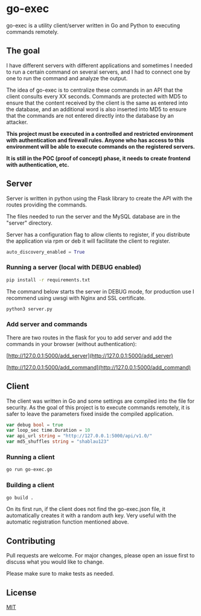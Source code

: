 # go-exec

go-exec is a utility client/server written in Go and Python to executing commands remotely.

## The goal

I have different servers with different applications and sometimes I needed to run a certain command on several servers, and I had to connect one by one to run the command and analyze the output.

The idea of go-exec is to centralize these commands in an API that the client consults every XX seconds.
Commands are protected with MD5 to ensure that the content received by the client is the same as entered into the database, and an additional word is also inserted into MD5 to ensure that the commands are not entered directly into the database by an attacker.

__This project must be executed in a controlled and restricted environment with authentication and firewall rules. Anyone who has access to this environment will be able to execute commands on the registered servers.__

__It is still in the POC (proof of concept) phase, it needs to create frontend with authentication, etc.__

## Server

Server is written in python using the Flask library to create the API with the routes providing the commands.

The files needed to run the server and the MySQL database are in the "server" directory.

Server has a configuration flag to allow clients to register, if you distribute the application via rpm or deb it will facilitate the client to register.

```python
auto_discovery_enabled = True
```

### Running a server (local with DEBUG enabled)

```bash
pip install -r requirements.txt
```

The command below starts the server in DEBUG mode, for production use I recommend using uwsgi with Nginx and SSL certificate.

```bash
python3 server.py
```

### Add server and commands

There are two routes in the flask for you to add server and add the commands in your browser (without authentication):

[http://127.0.0.1:5000/add_server](http://127.0.0.1:5000/add_server)

[http://127.0.0.1:5000/add_command](http://127.0.0.1:5000/add_command)


## Client

The client was written in Go and some settings are compiled into the file for security.
As the goal of this project is to execute commands remotely, it is safer to leave the parameters fixed inside the compiled application.

```go
var debug bool = true
var loop_sec time.Duration = 10
var api_url string = "http://127.0.0.1:5000/api/v1.0/"
var md5_shuffles string = "shablau123"
```

### Running a client
```bash
go run go-exec.go
```

### Building a client
```bash
go build .
```

On its first run, if the client does not find the go-exec.json file, it automatically creates it with a random auth key. Very useful with the automatic registration function mentioned above.

## Contributing

Pull requests are welcome. For major changes, please open an issue first to discuss what you would like to change.

Please make sure to make tests as needed.

## License

[MIT](https://choosealicense.com/licenses/mit/)